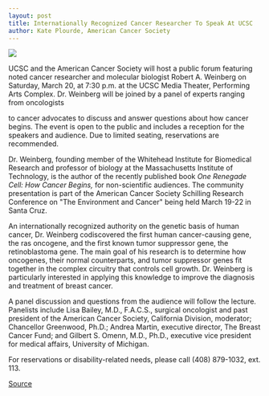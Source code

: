 ```yaml
---
layout: post
title: Internationally Recognized Cancer Researcher To Speak At UCSC
author: Kate Plourde, American Cancer Society
---
```


![][2]

UCSC and the American Cancer Society will host a public forum featuring noted cancer researcher and molecular biologist Robert A. Weinberg on Saturday, March 20, at 7:30 p.m. at the UCSC Media Theater, Performing Arts Complex. Dr. Weinberg will be joined by a panel of experts ranging from oncologists

to cancer advocates to discuss and answer questions about how cancer begins. The event is open to the public and includes a reception for the speakers and audience. Due to limited seating, reservations are recommended.

Dr. Weinberg, founding member of the Whitehead Institute for Biomedical Research and professor of biology at the Massachusetts Institute of Technology, is the author of the recently published book _One Renegade Cell: How Cancer Begins,_ for non-scientific audiences. The community presentation is part of the American Cancer Society Schilling Research Conference on "The Environment and Cancer" being held March 19-22 in Santa Cruz.

An internationally recognized authority on the genetic basis of human cancer, Dr. Weinberg codiscovered the first human cancer-causing gene, the ras oncogene, and the first known tumor suppressor gene, the retinoblastoma gene. The main goal of his research is to determine how oncogenes, their normal counterparts, and tumor suppressor genes fit together in the complex circuitry that controls cell growth. Dr. Weinberg is particularly interested in applying this knowledge to improve the diagnosis and treatment of breast cancer.

A panel discussion and questions from the audience will follow the lecture. Panelists include Lisa Bailey, M.D., F.A.C.S., surgical oncologist and past president of the American Cancer Society, California Division, moderator; Chancellor Greenwood, Ph.D.; Andrea Martin, executive director, The Breast Cancer Fund; and Gilbert S. Omenn, M.D., Ph.D., executive vice president for medical affairs, University of Michigan.

For reservations or disability-related needs, please call (408) 879-1032, ext. 113.

[2]: http://www1.ucsc.edu/oncampus/currents/98-99/art/weinberg_robert.99-03-08.jpg

[Source](http://www1.ucsc.edu/oncampus/currents/98-99/03-08/cancer.htm "Permalink to Robert Weinberg American Cancer Society talk: 03-08-99")
